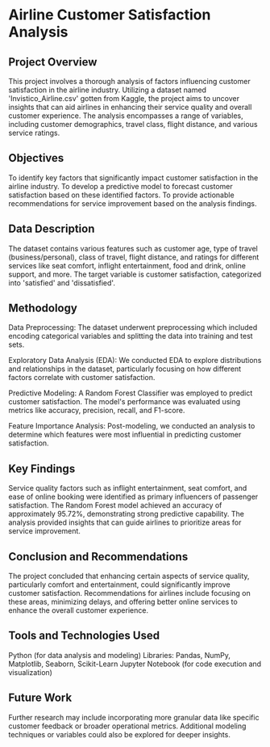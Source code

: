 # Airline Customer Satisfaction Analysis

## Project Overview

This project involves a thorough analysis of factors influencing customer satisfaction in the airline industry. Utilizing a dataset named 'Invistico_Airline.csv' gotten from Kaggle, the project aims to uncover insights that can aid airlines in enhancing their service quality and overall customer experience. The analysis encompasses a range of variables, including customer demographics, travel class, flight distance, and various service ratings.

## Objectives

To identify key factors that significantly impact customer satisfaction in the airline industry.
To develop a predictive model to forecast customer satisfaction based on these identified factors.
To provide actionable recommendations for service improvement based on the analysis findings.

## Data Description
The dataset contains various features such as customer age, type of travel (business/personal), class of travel, flight distance, and ratings for different services like seat comfort, inflight entertainment, food and drink, online support, and more. The target variable is customer satisfaction, categorized into 'satisfied' and 'dissatisfied'.

## Methodology
Data Preprocessing: The dataset underwent preprocessing which included encoding categorical variables and splitting the data into training and test sets.

Exploratory Data Analysis (EDA): We conducted EDA to explore distributions and relationships in the dataset, particularly focusing on how different factors correlate with customer satisfaction.

Predictive Modeling: A Random Forest Classifier was employed to predict customer satisfaction. The model's performance was evaluated using metrics like accuracy, precision, recall, and F1-score.

Feature Importance Analysis: Post-modeling, we conducted an analysis to determine which features were most influential in predicting customer satisfaction.

## Key Findings
Service quality factors such as inflight entertainment, seat comfort, and ease of online booking were identified as primary influencers of passenger satisfaction.
The Random Forest model achieved an accuracy of approximately 95.72%, demonstrating strong predictive capability.
The analysis provided insights that can guide airlines to prioritize areas for service improvement.

## Conclusion and Recommendations
The project concluded that enhancing certain aspects of service quality, particularly comfort and entertainment, could significantly improve customer satisfaction. Recommendations for airlines include focusing on these areas, minimizing delays, and offering better online services to enhance the overall customer experience.

## Tools and Technologies Used
Python (for data analysis and modeling)
Libraries: Pandas, NumPy, Matplotlib, Seaborn, Scikit-Learn
Jupyter Notebook (for code execution and visualization)

## Future Work
Further research may include incorporating more granular data like specific customer feedback or broader operational metrics. Additional modeling techniques or variables could also be explored for deeper insights.

